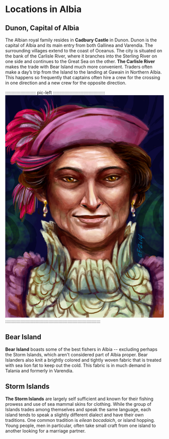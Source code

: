 # Locations in Albia

## Dunon, Capital of Albia

The Albian royal family resides in **Cadbury Castle** in Dunon. Dunon is the
capital of Albia and its main entry from both Gallinea and Varendia. The
surrounding villages extend to the coast of Oceanus. The city is
situated on the bank of the Carlisle River, where it branches into the
Sterling River on one side and continues to the Great Sea on the other.
**The Carlisle River** makes the trade with Bear Island much more
convenient. Traders often make a day’s trip from the Island to the
landing at Gawain in Northern Albia. This happens so frequently that
captains often hire a crew for the crossing in one direction and a new
crew for the opposite direction. 

:::::::::::::::::::::::: pic-left :::::::::::::::::::::::::::::::::::::::::
![Queen Fionna of Albia, by Eleanor Ferron](assets/Portraits/Medium/queen-fionna.jpg "Queen Fionna of Albia, by Eleanor Ferron")
:::::::::::::::::::::::::::::::::::::::::::::::::::::::::::::::::::::::::::

## Bear Island

**Bear Island** boasts some of the best fishers in Albia -- excluding
perhaps the Storm Islands, which aren't considered part of Albia proper.
Bear Islanders also knit a brightly colored and tightly woven fabric
that is treated with sea lion fat to keep out the cold. This fabric is
in much demand in Talania and formerly in Varendia. 

## Storm Islands

**The Storm Islands** are largely self sufficient and known for their
fishing prowess and use of sea mammal skins for clothing. While the
group of Islands trades among themselves and speak the same language,
each island tends to speak a slightly different dialect and have their
own traditions. One common tradition is *eilean bocadaich*, or island
hopping. Young people, men in particular, often take small craft from
one island to another looking for a marriage partner. 

